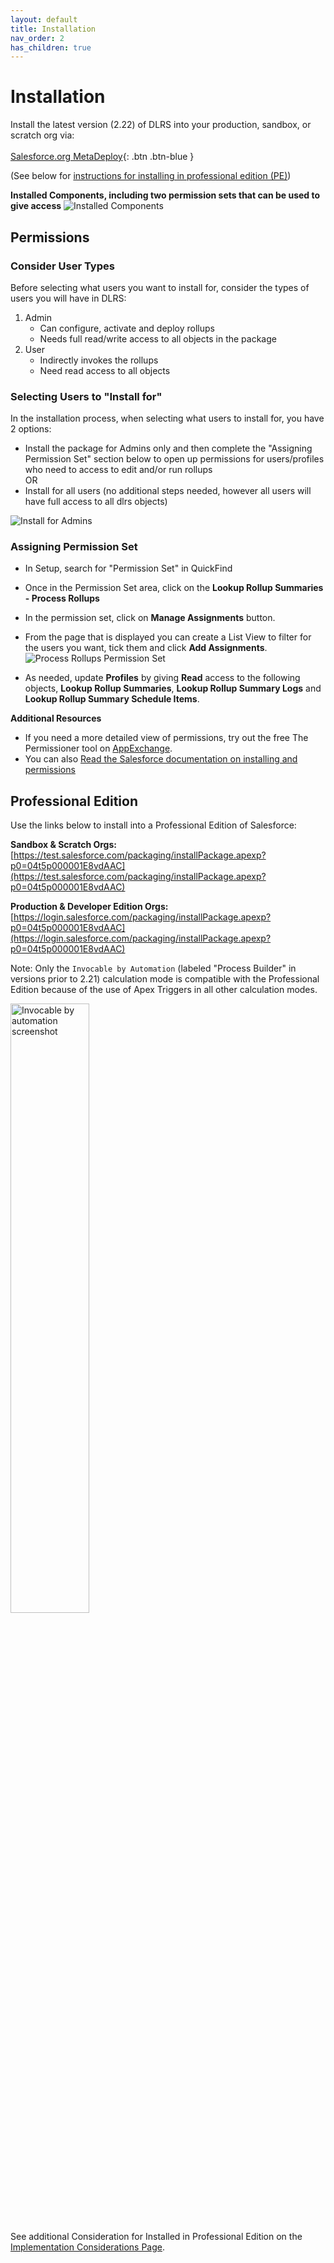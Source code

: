 ```yaml
---
layout: default
title: Installation
nav_order: 2
has_children: true
---
```


# Installation

Install the latest version (2.22) of DLRS into your production, sandbox, or scratch org via:
<br/><br/>
[Salesforce.org MetaDeploy](https://install.salesforce.org/products/dlrs/latest){: .btn .btn-blue }
<br/>

(See below for [instructions for installing in professional edition (PE)](#professional-edition))


**Installed Components, including two permission sets that can be used to give access**
![Installed Components](https://raw.githubusercontent.com/wiki/afawcett/declarative-lookup-rollup-summaries/images/InstalledComponents.PNG)

## Permissions

### Consider User Types 
Before selecting what users you want to install for, consider the types of users you will have in DLRS:
1. Admin
   - Can configure, activate and deploy rollups 
   - Needs full read/write access to all objects in the package
2. User
   - Indirectly invokes the rollups
   - Need read access to all objects 


### Selecting Users to "Install for"
In the installation process, when selecting what users to install for, you have 2 options: 
* Install the package for Admins only and then complete the "Assigning Permission Set" section below to open up permissions for users/profiles who need to access to edit and/or run rollups
<br>OR<br>
* Install for all users (no additional steps needed, however all users will have full access to all dlrs objects) 

![Install for Admins](https://raw.githubusercontent.com/wiki/afawcett/declarative-lookup-rollup-summaries/images/Install-Admins-Only.PNG)

### Assigning Permission Set

- In Setup, search for "Permission Set" in QuickFind
- Once in the Permission Set area, click on the **Lookup Rollup Summaries - Process Rollups**
- In the permission set, click on **Manage Assignments** button. 
- From the page that is displayed you can create a List View to filter for the users you want, tick them and click **Add Assignments**.
  ![Process Rollups Permission Set](https://raw.githubusercontent.com/wiki/afawcett/declarative-lookup-rollup-summaries/images/Process-Rollups.PNG)
  
- As needed, update **Profiles** by giving **Read** access to the following objects, **Lookup Rollup Summaries**, **Lookup Rollup Summary Logs** and **Lookup Rollup Summary Schedule Items**.

**Additional Resources**
- If you need a more detailed view of permissions, try out the free The Permissioner tool on [AppExchange](https://appexchange.salesforce.com/listingDetail?listingId=a0N30000008XYMlEAO).
- You can also [Read the Salesforce documentation on installing and permissions](https://developer.salesforce.com/docs/atlas.en-us.packagingGuide.meta/packagingGuide/packaging_install.htm)

## Professional Edition

Use the links below to install into a Professional Edition of Salesforce:

**Sandbox & Scratch Orgs:**  
[https://test.salesforce.com/packaging/installPackage.apexp?p0=04t5p000001E8vdAAC](https://test.salesforce.com/packaging/installPackage.apexp?p0=04t5p000001E8vdAAC)

**Production & Developer Edition Orgs:**  
[https://login.salesforce.com/packaging/installPackage.apexp?p0=04t5p000001E8vdAAC](https://login.salesforce.com/packaging/installPackage.apexp?p0=04t5p000001E8vdAAC)

Note: Only the `Invocable by Automation` (labeled "Process Builder" in versions prior to 2.21) calculation mode is compatible with the Professional Edition because of the use of Apex Triggers in all other calculation modes.

<img src="../assets/images/v2_21/InvocablebyAutomation.png" width="50%" alt="Invocable by automation screenshot">

See additional Consideration for Installed in Professional Edition on the [Implementation Considerations Page](https://sfdo-community-sprints.github.io/DLRS-Documentation/Installation/configuration.html).
